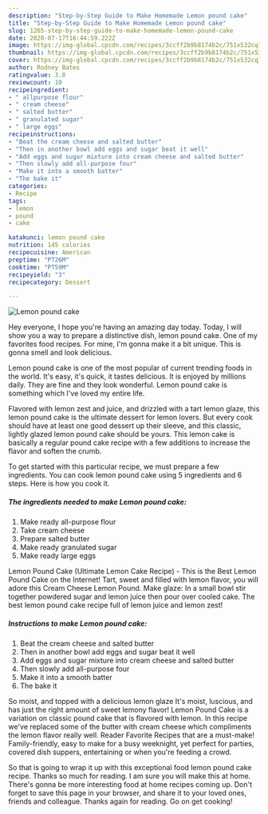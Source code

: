 ```yaml
---
description: "Step-by-Step Guide to Make Homemade Lemon pound cake"
title: "Step-by-Step Guide to Make Homemade Lemon pound cake"
slug: 1265-step-by-step-guide-to-make-homemade-lemon-pound-cake
date: 2020-07-17T16:44:59.222Z
image: https://img-global.cpcdn.com/recipes/3ccff2b9b8174b2c/751x532cq70/lemon-pound-cake-recipe-main-photo.jpg
thumbnail: https://img-global.cpcdn.com/recipes/3ccff2b9b8174b2c/751x532cq70/lemon-pound-cake-recipe-main-photo.jpg
cover: https://img-global.cpcdn.com/recipes/3ccff2b9b8174b2c/751x532cq70/lemon-pound-cake-recipe-main-photo.jpg
author: Rodney Bates
ratingvalue: 3.8
reviewcount: 10
recipeingredient:
- " allpurpose flour"
- " cream cheese"
- " salted butter"
- " granulated sugar"
- " large eggs"
recipeinstructions:
- "Beat the cream cheese and salted butter"
- "Then in another bowl add eggs and sugar beat it well"
- "Add eggs and sugar mixture into cream cheese and salted butter"
- "Then slowly add all-purpose four"
- "Make it into a smooth batter"
- "The bake it"
categories:
- Recipe
tags:
- lemon
- pound
- cake

katakunci: lemon pound cake 
nutrition: 145 calories
recipecuisine: American
preptime: "PT26M"
cooktime: "PT59M"
recipeyield: "3"
recipecategory: Dessert

---
```



![Lemon pound cake](https://img-global.cpcdn.com/recipes/3ccff2b9b8174b2c/751x532cq70/lemon-pound-cake-recipe-main-photo.jpg)

Hey everyone, I hope you're having an amazing day today. Today, I will show you a way to prepare a distinctive dish, lemon pound cake. One of my favorites food recipes. For mine, I'm gonna make it a bit unique. This is gonna smell and look delicious.

Lemon pound cake is one of the most popular of current trending foods in the world. It's easy, it's quick, it tastes delicious. It is enjoyed by millions daily. They are fine and they look wonderful. Lemon pound cake is something which I've loved my entire life.

Flavored with lemon zest and juice, and drizzled with a tart lemon glaze, this lemon pound cake is the ultimate dessert for lemon lovers. But every cook should have at least one good dessert up their sleeve, and this classic, lightly glazed lemon pound cake should be yours. This lemon cake is basically a regular pound cake recipe with a few additions to increase the flavor and soften the crumb.


To get started with this particular recipe, we must prepare a few ingredients. You can cook lemon pound cake using 5 ingredients and 6 steps. Here is how you cook it.

<!--inarticleads1-->

##### The ingredients needed to make Lemon pound cake:

1. Make ready  all-purpose flour
1. Take  cream cheese
1. Prepare  salted butter
1. Make ready  granulated sugar
1. Make ready  large eggs


Lemon Pound Cake (Ultimate Lemon Cake Recipe) - This is the Best Lemon Pound Cake on the Internet! Tart, sweet and filled with lemon flavor, you will adore this Cream Cheese Lemon Pound. Make glaze: In a small bowl stir together powdered sugar and lemon juice then pour over cooled cake. The best lemon pound cake recipe full of lemon juice and lemon zest! 

<!--inarticleads2-->

##### Instructions to make Lemon pound cake:

1. Beat the cream cheese and salted butter
1. Then in another bowl add eggs and sugar beat it well
1. Add eggs and sugar mixture into cream cheese and salted butter
1. Then slowly add all-purpose four
1. Make it into a smooth batter
1. The bake it


So moist, and topped with a delicious lemon glaze It&#39;s moist, luscious, and has just the right amount of sweet lemony flavor! Lemon Pound Cake is a variation on classic pound cake that is flavored with lemon. In this recipe we&#39;ve replaced some of the butter with cream cheese which compliments the lemon flavor really well. Reader Favorite Recipes that are a must-make! Family-friendly, easy to make for a busy weeknight, yet perfect for parties, covered dish suppers, entertaining or when you&#39;re feeding a crowd. 

So that is going to wrap it up with this exceptional food lemon pound cake recipe. Thanks so much for reading. I am sure you will make this at home. There's gonna be more interesting food at home recipes coming up. Don't forget to save this page in your browser, and share it to your loved ones, friends and colleague. Thanks again for reading. Go on get cooking!
